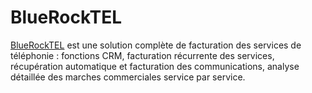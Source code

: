 # BlueRockTEL

[BlueRockTEL](http://bluerocktel.com/) est une solution complète de facturation des services de téléphonie : fonctions CRM, facturation récurrente des services, récupération automatique et facturation des communications, analyse détaillée des marches commerciales service par service.
